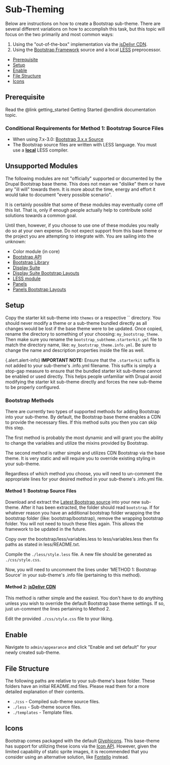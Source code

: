 <!-- @file Overview of how to sub-theme the Drupal Bootstrap base theme. -->
<!-- @defgroup -->
# Sub-Theming

Below are instructions on how to create a Bootstrap sub-theme. There are several
different variations on how to accomplish this task, but this topic will focus
on the two primarily and most common ways:

1. Using the "out-of-the-box" implementation via the [jsDelivr CDN].
2. Using the [Bootstrap Framework] source and a local [LESS] preprocessor.

- [Prerequisite](#prerequisite)
- [Setup](#setup)
- [Enable](#enable)
- [File Structure](#file_structure)
- [Icons](#icons)

## Prerequisite
Read the @link getting_started Getting Started @endlink documentation topic.

### Conditional Requirements for Method 1: Bootstrap Source Files

- When using 7.x-3.0: [Bootstrap 3.x.x Source](https://github.com/twbs/bootstrap/releases)
- The Bootstrap source files are written with LESS language. You must use a **[local](https://www.google.com/search?q=less+compiler)** LESS compiler.

## Unsupported Modules
The following modules are not "officially" supported or documented by the
Drupal Bootstrap base theme. This does not mean we "dislike" them or have any
"ill will" towards them. It is more about the time, energy and effort it would
take to document "every possible scenario".

It is certainly possible that some of these modules may eventually come off this
list. That is, only if enough people actually help to contribute solid solutions
towards a common goal.

Until then, however, if you choose to use one of these modules you really do so
at your own expense. Do not expect support from this base theme or the project
you are attempting to integrate with. You are sailing into the unknown:

- Color module (in core)
- [Bootstrap API](https://www.drupal.org/project/bootstrap_api)
- [Bootstrap Library](https://www.drupal.org/project/bootstrap_library)
- [Display Suite](https://www.drupal.org/project/ds)
- [Display Suite Bootstrap Layouts](https://www.drupal.org/project/ds_bootstrap_layouts)
- [LESS module](https://drupal.org/project/less)
- [Panels](https://www.drupal.org/project/panels)
- [Panels Bootstrap Layouts](https://www.drupal.org/project/panels_bootstrap_layouts)

## Setup

Copy the starter kit sub-theme into `themes` or a respective
`` directory. You should never modify a theme or a sub-theme bundled
directly as all changes would be lost if the base theme were to be updated.
Once copied, rename the directory to something of your choosing:
`my_bootstrap_theme`. Then make sure you rename the
`bootstrap_subtheme.starterkit.yml` file to match the directory name, like:
`my_bootstrap_theme.info.yml`. Be sure to change the name and description properties
inside the file as well.

{.alert.alert-info} **IMPORTANT NOTE:** Ensure that the `.starterkit` suffix is
not added to your sub-theme's .info.yml filename. This suffix is simply a stop-gap
measure to ensure that the bundled starter kit sub-theme cannot be enabled or
used directly. This helps people unfamiliar with Drupal avoid modifying the
starter kit sub-theme directly and forces the new sub-theme to be properly
configured.

### Bootstrap Methods
There are currently two types of supported methods for adding Bootstrap into
your sub-theme. By default, the Bootstrap base theme enables a CDN to provide
the necessary files. If this method suits you then you can skip this step.

The first method is probably the most dynamic and will grant you the ability to
change the variables and utilize the mixins provided by Bootstrap.

The second method is rather simple and utilizes CDN Bootstrap via the base
theme. It is very static and will require you to override existing styling in
your sub-theme.

Regardless of which method you choose, you will need to un-comment the
appropriate lines for your desired method in your sub-theme's .info.yml file.

#### Method 1: Bootstrap Source Files
Download and extract the [Latest Bootstrap source](https://github.com/twbs/bootstrap/releases)
into your new sub-theme. After it has been extracted, the folder should read
`bootstrap`. If for whatever reason you have an additional bootstrap folder
wrapping the the bootstrap folder (like: bootstrap/bootstrap), remove the
wrapping bootstrap folder. You will not need to touch these files again.
This allows the framework to be updated in the future.

Copy over the bootstrap/less/variables.less to less/variables.less then fix
paths as stated in less/README.txt.

Compile the `./less/style.less` file. A new file should be generated as
`./css/style.css`.

Now, you will need to uncomment the lines under 'METHOD 1: Bootstrap Source' in
your sub-theme's .info file (pertaining to this method).

#### Method 2: [jsDelivr CDN]
This method is rather simple and the easiest. You don't have to do anything
unless you wish to override the default Bootstrap base theme settings. If so,
just un-comment the lines pertaining to Method 2.

Edit the provided `./css/style.css` file to your liking.

## Enable
Navigate to `admin/appearance` and click "Enable and set default" for your
newly created sub-theme.

## File Structure
The following paths are relative to your sub-theme's base folder. These folders
have an initial README.md files. Please read them for a more detailed
explanation of their contents.

- `./css` - Compiled sub-theme source files.
- `./less` - Sub-theme source files.
- `./templates` - Template files.

## Icons
Bootstrap comes packaged with the default [Glyphicons](http://getbootstrap.com/components/#glyphicons).
This base-theme has support for utilizing these icons via the [Icon API](https://drupal.org/project/icon).
However, given the limited capability of static sprite images, it is
recommended that you consider using an alternative solution, like
[Fontello](http://drupal.org/project/fontello) instead.

[Bootstrap Framework]: http://getbootstrap.com
[jsDelivr CDN]: http://www.jsdelivr.com
[LESS]: http://lesscss.org
